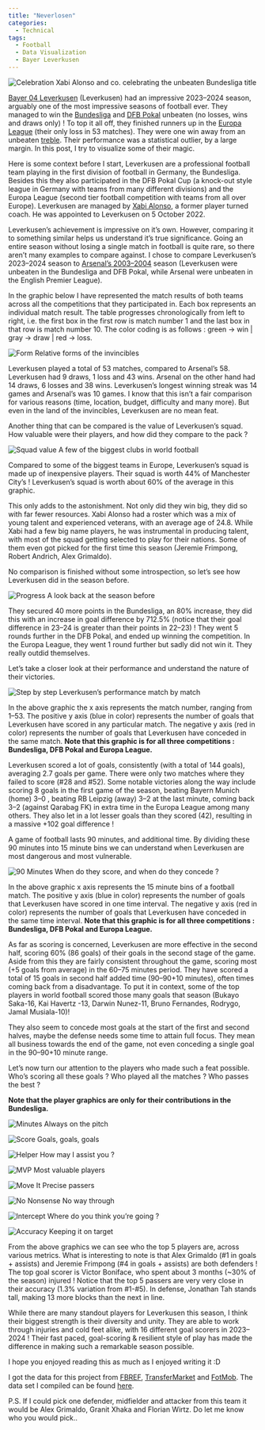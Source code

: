 ```yaml
---
title: "Neverlosen"
categories:
  - Technical
tags:
  - Football 
  - Data Visualization 
  - Bayer Leverkusen
---
```


![Celebration](/assets/img/neverlosen/1.jpg)
Xabi Alonso and co. celebrating the unbeaten Bundesliga title

[Bayer 04 Leverkusen](https://www.bayer04.de/en-us) (Leverkusen) had an impressive 2023–2024 season, arguably one of the most impressive seasons of football ever. They managed to win the [Bundesliga](https://www.bundesliga.com/en/bundesliga) and [DFB Pokal](https://www.dfb.de/en/dfb-pokal/) unbeaten (no losses, wins and draws only) ! To top it all off, they finished runners up in the [Europa League](https://www.uefa.com/uefaeuropaleague/) (their only loss in 53 matches). They were one win away from an unbeaten [treble](https://en.wikipedia.org/wiki/Treble_(association_football)). Their performance was a statistical outlier, by a large margin. In this post, I try to visualize some of their magic.

Here is some context before I start, Leverkusen are a professional football team playing in the first division of football in Germany, the Bundesliga. Besides this they also participated in the DFB Pokal Cup (a knock-out style league in Germany with teams from many different divisions) and the Europa League (second tier football competition with teams from all over Europe). Leverkusen are managed by [Xabi Alonso](https://en.wikipedia.org/wiki/Xabi_Alonso), a former player turned coach. He was appointed to Leverkusen on 5 October 2022.

Leverkusen’s achievement is impressive on it’s own. However, comparing it to something similar helps us understand it’s true significance. Going an entire season without losing a single match in football is quite rare, so there aren’t many examples to compare against. I chose to compare Leverkusen’s 2023–2024 season to [Arsenal’s 2003–2004](https://en.wikipedia.org/wiki/2003%E2%80%9304_Arsenal_F.C._season) season (Leverkusen were unbeaten in the Bundesliga and DFB Pokal, while Arsenal were unbeaten in the English Premier League).

In the graphic below I have represented the match results of both teams across all the competitions that they participated in. Each box represents an individual match result. The table progresses chronologically from left to right, i.e. the first box in the first row is match number 1 and the last box in that row is match number 10. The color coding is as follows : green → win \| gray → draw \| red → loss.

![Form](/assets/img/neverlosen/2.jpg)
Relative forms of the invincibles

Leverkusen played a total of 53 matches, compared to Arsenal’s 58. Leverkusen had 9 draws, 1 loss and 43 wins. Arsenal on the other hand had 14 draws, 6 losses and 38 wins. Leverkusen’s longest winning streak was 14 games and Arsenal’s was 10 games. I know that this isn’t a fair comparison for various reasons (time, location, budget, difficulty and many more). But even in the land of the invincibles, Leverkusen are no mean feat.

Another thing that can be compared is the value of Leverkusen’s squad. How valuable were their players, and how did they compare to the pack ?

![Squad value](/assets/img/neverlosen/3.jpg)
A few of the biggest clubs in world football

Compared to some of the biggest teams in Europe, Leverkusen’s squad is made up of inexpensive players. Their squad is worth 44% of Manchester City’s ! Leverkusen’s squad is worth about 60% of the average in this graphic.

This only adds to the astonishment. Not only did they win big, they did so with far fewer resources. Xabi Alonso had a roster which was a mix of young talent and experienced veterans, with an average age of 24.8. While Xabi had a few big name players, he was instrumental in producing talent, with most of the squad getting selected to play for their nations. Some of them even got picked for the first time this season (Jeremie Frimpong, Robert Andrich, Alex Grimaldo).

No comparison is finished without some introspection, so let’s see how Leverkusen did in the season before.

![Progress](/assets/img/neverlosen/4.jpg)
A look back at the season before

They secured 40 more points in the Bundesliga, an 80% increase, they did this with an increase in goal difference by 712.5% (notice that their goal difference in 23–24 is greater than their points in 22–23) ! They went 5 rounds further in the DFB Pokal, and ended up winning the competition. In the Europa League, they went 1 round further but sadly did not win it. They really outdid themselves.

Let’s take a closer look at their performance and understand the nature of their victories.

![Step by step](/assets/img/neverlosen/5.jpg)
Leverkusen’s performance match by match

In the above graphic the x axis represents the match number, ranging from 1–53. The positive y axis (blue in color) represents the number of goals that Leverkusen have scored in any particular match. The negative y axis (red in color) represents the number of goals that Leverkusen have conceded in the same match. **Note that this graphic is for all three competitions : Bundesliga, DFB Pokal and Europa League.**

Leverkusen scored a lot of goals, consistently (with a total of 144 goals), averaging 2.7 goals per game. There were only two matches where they failed to score (#28 and #52). Some notable victories along the way include scoring 8 goals in the first game of the season, beating Bayern Munich (home) 3–0 , beating RB Leipzig (away) 3–2 at the last minute, coming back 3–2 (against Qarabag FK) in extra time in the Europa League among many others. They also let in a lot lesser goals than they scored (42), resulting in a massive +102 goal difference !

A game of football lasts 90 minutes, and additional time. By dividing these 90 minutes into 15 minute bins we can understand when Leverkusen are most dangerous and most vulnerable.

![90 Minutes](/assets/img/neverlosen/6.jpg)
When do they score, and when do they concede ?

In the above graphic x axis represents the 15 minute bins of a football match. The positive y axis (blue in color) represents the number of goals that Leverkusen have scored in one time interval. The negative y axis (red in color) represents the number of goals that Leverkusen have conceded in the same time interval. **Note that this graphic is for all three competitions : Bundesliga, DFB Pokal and Europa League.**

As far as scoring is concerned, Leverkusen are more effective in the second half, scoring 60% (86 goals) of their goals in the second stage of the game. Aside from this they are fairly consistent throughout the game, scoring most (+5 goals from average) in the 60–75 minutes period. They have scored a total of 15 goals in second half added time (90–90+10 minutes), often times coming back from a disadvantage. To put it in context, some of the top players in world football scored those many goals that season (Bukayo Saka-16, Kai Havertz -13, Darwin Nunez-11, Bruno Fernandes, Rodrygo, Jamal Musiala-10)!

They also seem to concede most goals at the start of the first and second halves, maybe the defense needs some time to attain full focus. They mean all business towards the end of the game, not even conceding a single goal in the 90–90+10 minute range.

Let’s now turn our attention to the players who made such a feat possible. Who’s scoring all these goals ? Who played all the matches ? Who passes the best ?

**Note that the player graphics are only for their contributions in the Bundesliga.**

![Minutes](/assets/img/neverlosen/7.jpg)
Always on the pitch

![Score](/assets/img/neverlosen/8.jpg)
Goals, goals, goals

![Helper](/assets/img/neverlosen/9.jpg)
How may I assist you ?

![MVP](/assets/img/neverlosen/10.jpg)
Most valuable players

![Move It](/assets/img/neverlosen/11.jpg)
Precise passers

![No Nonsense](/assets/img/neverlosen/12.jpg)
No way through

![Intercept](/assets/img/neverlosen/13.jpg)
Where do you think you’re going ?

![Accuracy](/assets/img/neverlosen/14.jpg)
Keeping it on target

From the above graphics we can see who the top 5 players are, across various metrics. What is interesting to note is that Alex Grimaldo (#1 in goals + assists) and Jeremie Frimpong (#4 in goals + assists) are both defenders ! The top goal scorer is Victor Boniface, who spent about 3 months (~30% of the season) injured ! Notice that the top 5 passers are very very close in their accuracy (1.3% variation from #1-#5). In defense, Jonathan Tah stands tall, making 13 more blocks than the next in line.

While there are many standout players for Leverkusen this season, I think their biggest strength is their diversity and unity. They are able to work through injuries and cold feet alike, with 16 different goal scorers in 2023–2024 ! Their fast paced, goal-scoring & resilient style of play has made the difference in making such a remarkable season possible.

I hope you enjoyed reading this as much as I enjoyed writing it :D

I got the data for this project from [FBREF](https://fbref.com/en/), [TransferMarket](https://www.transfermarkt.co.in/) and [FotMob](https://www.fotmob.com/). The data set I compiled can be found [here](https://docs.google.com/spreadsheets/d/1NeNp6WoZ9U6v-b7ibxbjZMSmMt1XdmKDeEz-ngqx1HE/edit?usp=sharing).

P.S. If I could pick one defender, midfielder and attacker from this team it would be Alex Grimaldo, Granit Xhaka and Florian Wirtz. Do let me know who you would pick..
